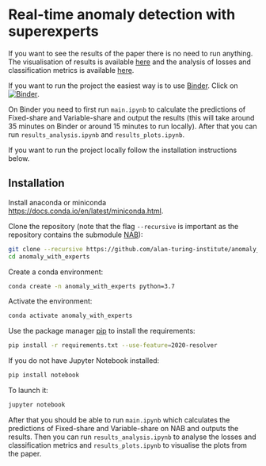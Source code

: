 # Real-time anomaly detection with superexperts

If you want to see the results of the paper there is no need to run anything. The visualisation of results is available [here](https://nbviewer.jupyter.org/github/alan-turing-institute/anomaly_with_experts/blob/master/results_plots.ipynb) and the analysis of losses and classification metrics is available [here](https://nbviewer.jupyter.org/github/alan-turing-institute/anomaly_with_experts/blob/master/results_analysis.ipynb).

If you want to run the project the easiest way is to use [Binder](https://mybinder.org). Click on [![Binder](https://mybinder.org/badge_logo.svg)](https://mybinder.org/v2/gh/alan-turing-institute/anomaly_with_experts/master).

On Binder you need to first run `main.ipynb` to calculate the predictions of Fixed-share and Variable-share and output the results (this will take around 35 minutes on Binder or around 15 minutes to run locally). After that you can run `results_analysis.ipynb` and `results_plots.ipynb`.

If you want to run the project locally follow the installation instructions below.

## Installation

Install anaconda or miniconda https://docs.conda.io/en/latest/miniconda.html.

Clone the repository (note that the flag `--recursive` is important as the repository contains the submodule [NAB](https://github.com/numenta/NAB)):
```bash
git clone --recursive https://github.com/alan-turing-institute/anomaly_with_experts.git anomaly_with_experts
cd anomaly_with_experts
```

Create a conda environment:

```bash
conda create -n anomaly_with_experts python=3.7
```

Activate the environment:

```bash
conda activate anomaly_with_experts
```

Use the package manager [pip](https://pip.pypa.io/en/stable/) to install the requirements:
```bash
pip install -r requirements.txt --use-feature=2020-resolver
```

If you do not have Jupyter Notebook installed:
```bash
pip install notebook
```

To launch it:
```bash
jupyter notebook
```

After that you should be able to run `main.ipynb` which calculates the predictions of Fixed-share and Variable-share on NAB and outputs the results. 
Then you can run `results_analysis.ipynb` to analyse the losses and classification metrics and `results_plots.ipynb` to visualise the plots from the paper.
